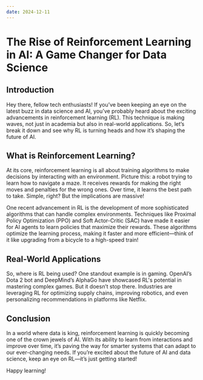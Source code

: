 ```yaml
---
date: 2024-12-11
---
```


# The Rise of Reinforcement Learning in AI: A Game Changer for Data Science

## Introduction

Hey there, fellow tech enthusiasts! If you’ve been keeping an eye on the latest buzz in data science and AI, you’ve probably heard about the exciting advancements in reinforcement learning (RL). This technique is making waves, not just in academia but also in real-world applications. So, let’s break it down and see why RL is turning heads and how it’s shaping the future of AI.

<!-- more -->
## What is Reinforcement Learning?

At its core, reinforcement learning is all about training algorithms to make decisions by interacting with an environment. Picture this: a robot trying to learn how to navigate a maze. It receives rewards for making the right moves and penalties for the wrong ones. Over time, it learns the best path to take. Simple, right? But the implications are massive!

One recent advancement in RL is the development of more sophisticated algorithms that can handle complex environments. Techniques like Proximal Policy Optimization (PPO) and Soft Actor-Critic (SAC) have made it easier for AI agents to learn policies that maximize their rewards. These algorithms optimize the learning process, making it faster and more efficient—think of it like upgrading from a bicycle to a high-speed train!

## Real-World Applications

So, where is RL being used? One standout example is in gaming. OpenAI’s Dota 2 bot and DeepMind’s AlphaGo have showcased RL's potential in mastering complex games. But it doesn’t stop there. Industries are leveraging RL for optimizing supply chains, improving robotics, and even personalizing recommendations in platforms like Netflix.

## Conclusion

In a world where data is king, reinforcement learning is quickly becoming one of the crown jewels of AI. With its ability to learn from interactions and improve over time, it’s paving the way for smarter systems that can adapt to our ever-changing needs. If you’re excited about the future of AI and data science, keep an eye on RL—it’s just getting started! 

Happy learning!
